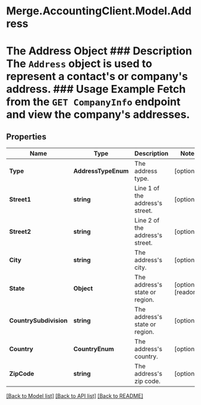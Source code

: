 # Merge.AccountingClient.Model.Address
# The Address Object ### Description The `Address` object is used to represent a contact's or company's address.  ### Usage Example Fetch from the `GET CompanyInfo` endpoint and view the company's addresses.

## Properties

Name | Type | Description | Notes
------------ | ------------- | ------------- | -------------
**Type** | **AddressTypeEnum** | The address type. | [optional] 
**Street1** | **string** | Line 1 of the address&#39;s street. | [optional] 
**Street2** | **string** | Line 2 of the address&#39;s street. | [optional] 
**City** | **string** | The address&#39;s city. | [optional] 
**State** | **Object** | The address&#39;s state or region. | [optional] [readonly] 
**CountrySubdivision** | **string** | The address&#39;s state or region. | [optional] 
**Country** | **CountryEnum** | The address&#39;s country. | [optional] 
**ZipCode** | **string** | The address&#39;s zip code. | [optional] 

[[Back to Model list]](../README.md#documentation-for-models) [[Back to API list]](../README.md#documentation-for-api-endpoints) [[Back to README]](../README.md)


